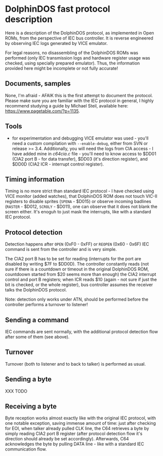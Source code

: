 
# DolphinDOS fast protocol description

Here is a description of the DolphinDOS protocol, as implemented in Open ROMs, from the perspective of IEC bus controller. It is reverse engineered by observing IEC logs generated by VICE emulator.

For legal reasons, no disassembling of the DolphinDOS ROMs was performed (only IEC transmission logs and hardware register usage was checked, using specially prepared emulator). Thus, the information provided here might be incomplete or not fully accurate!

## Documents, samples

None, I'm afraid - AFAIK this is the first attempt to document the protocol. Please make sure you are familiar with the IEC protocol in general, I highly recommend studying a guide by Michael Steil, available here: https://www.pagetable.com/?p=1135.

## Tools

- for experimentation and debugging VICE emulator was used - you'll need a custom compilation with `--enable-debug`, either from SVN or release >= 3.4. Additionally, you will need the logs from CIA access - I have added mine in *c64cia.c* file - you'll need to know access to $DD01 (CIA2 port B - for data transfer), $DD03 (it's direction register), and $DD0D (CIA2 ICR - interrupt control register).

## Timing information

Timing is no more strict than standard IEC protocol - I have checked using VICE monitor (added watches), that DolphinDOS ROM does not touch VIC-II registers to disable sprites (`SPENA` - $D015) or observe incoming badlines (`RASTER` - $D012, `SCROLY` - $D011), one can observe that it does not blank the screen either. It's enoguh to just mask the interrupts, like with a standard IEC protocol.

## Protocol detection

Detection happens after `OPEN` (0xF0 - 0xFF) or `REOPEN` (0x60 - 0x6F) IEC command is sent from the controller and is very simple.

The CIA2 port B has to be set for reading (interrupts for the port are disabled by writing $7F to $DD0D). The controller constantly reads (not sure if there is a countdown or timeout in the original DolphinDOS ROM, countdoown started from $20 seems more than enough) the CIA2 interrupt control and port B registers; when ICR reads $10 (again - not sure if just the bit is checked, or the whole register), bus controller assumes the receiver talks the DolphinDOS protocol.

Note: detection only works under ATN, should be performed before the controller performs a turnover to listener!

## Sending a command

IEC commands are sent normally, with the additional protocol detection flow after some of them (see above).

## Turnover

Turnover (both to listener and to back to talker) is performed as usual.

## Sending a byte

XXX TODO

## Receiving a byte

Byte reception works almost exactly like with the original IEC protocol, with one notable exception, saving immense amount of time: just after checking for EOI, when talker already pulled CLK line, the C64 retrieves a byte by simply reading CIA2 port B register (after protocol detection flow it's direction should already be set accordingly). Afterwards, C64 acknowledges the byte by pulling DATA line - like with a standard IEC communication flow.
